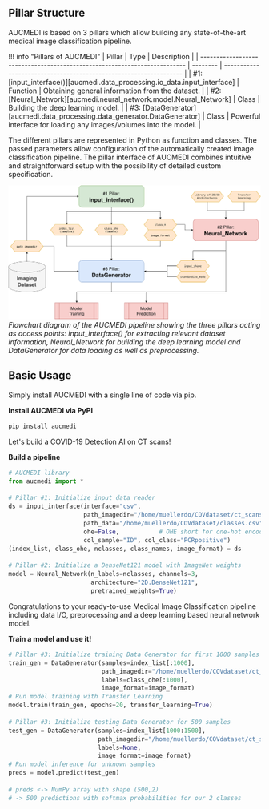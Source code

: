 ## Pillar Structure

AUCMEDI is based on 3 pillars which allow building any state-of-the-art medical image classification pipeline.

!!! info "Pillars of AUCMEDI"
    | Pillar                                                                    | Type     | Description                                                       |
    | ------------------------------------------------------------------------- | -------- | ----------------------------------------------------------------- |
    | #1: [input_interface()][aucmedi.data_processing.io_data.input_interface]  | Function | Obtaining general information from the dataset.                   |
    | #2: [Neural_Network][aucmedi.neural_network.model.Neural_Network]         | Class    | Building the deep learning model.                                 | 
    | #3: [DataGenerator][aucmedi.data_processing.data_generator.DataGenerator] | Class    | Powerful interface for loading any images/volumes into the model. |

The different pillars are represented in Python as function and classes.
The passed parameters allow configuration of the automatically created image classification pipeline.
The pillar interface of AUCMEDI combines intuitive and straightforward setup with the possibility
of detailed custom specification.

![Figure: AUCMEDI Pillars](../images/aucmedi.pillars.png)
*Flowchart diagram of the AUCMEDI pipeline showing the three pillars acting as access points: input_interface() for extracting relevant dataset information, Neural_Network for building the deep learning model and DataGenerator for data loading as well as preprocessing.*

## Basic Usage

Simply install AUCMEDI with a single line of code via pip.

**Install AUCMEDI via PyPI**
```sh
pip install aucmedi
```

Let's build a COVID-19 Detection AI on CT scans!

**Build a pipeline**
```python
# AUCMEDI library
from aucmedi import *

# Pillar #1: Initialize input data reader
ds = input_interface(interface="csv",
                     path_imagedir="/home/muellerdo/COVdataset/ct_scans/",
                     path_data="/home/muellerdo/COVdataset/classes.csv",
                     ohe=False,           # OHE short for one-hot encoding
                     col_sample="ID", col_class="PCRpositive")
(index_list, class_ohe, nclasses, class_names, image_format) = ds

# Pillar #2: Initialize a DenseNet121 model with ImageNet weights
model = Neural_Network(n_labels=nclasses, channels=3,
                       architecture="2D.DenseNet121",
                       pretrained_weights=True)
```
Congratulations to your ready-to-use Medical Image Classification pipeline including data I/O, preprocessing and a deep learning based neural network model.

**Train a model and use it!**
```python
# Pillar #3: Initialize training Data Generator for first 1000 samples
train_gen = DataGenerator(samples=index_list[:1000],
                          path_imagedir="/home/muellerdo/COVdataset/ct_scans/",
                          labels=class_ohe[:1000],
                          image_format=image_format)
# Run model training with Transfer Learning
model.train(train_gen, epochs=20, transfer_learning=True)

# Pillar #3: Initialize testing Data Generator for 500 samples
test_gen = DataGenerator(samples=index_list[1000:1500],
                         path_imagedir="/home/muellerdo/COVdataset/ct_scans/",
                         labels=None,
                         image_format=image_format)
# Run model inference for unknown samples
preds = model.predict(test_gen)

# preds <-> NumPy array with shape (500,2)
# -> 500 predictions with softmax probabilities for our 2 classes
```
